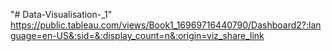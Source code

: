 "# Data-Visualisation-_1" 
https://public.tableau.com/views/Book1_16969716440790/Dashboard2?:language=en-US&:sid=&:display_count=n&:origin=viz_share_link
